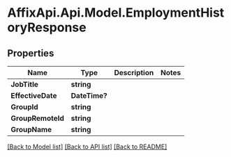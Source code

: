 # AffixApi.Api.Model.EmploymentHistoryResponse

## Properties

Name | Type | Description | Notes
------------ | ------------- | ------------- | -------------
**JobTitle** | **string** |  | 
**EffectiveDate** | **DateTime?** |  | 
**GroupId** | **string** |  | 
**GroupRemoteId** | **string** |  | 
**GroupName** | **string** |  | 

[[Back to Model list]](../README.md#documentation-for-models) [[Back to API list]](../README.md#documentation-for-api-endpoints) [[Back to README]](../README.md)

